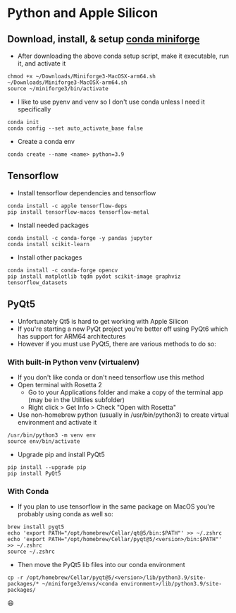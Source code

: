 # Python and Apple Silicon
## Download, install, & setup [conda miniforge](https://github.com/conda-forge/miniforge/releases/latest/download/Miniforge3-MacOSX-arm64.sh)

- After downloading the above conda setup script, make it executable, run it, and activate it
```
chmod +x ~/Downloads/Miniforge3-MacOSX-arm64.sh
~/Downloads/Miniforge3-MacOSX-arm64.sh
source ~/miniforge3/bin/activate
```
- I like to use pyenv and venv so I don't use conda unless I need it specifically
```
conda init
conda config --set auto_activate_base false
```
- Create a conda env
```
conda create --name <name> python=3.9
```

## Tensorflow
- Install tensorflow dependencies and tensorflow
```
conda install -c apple tensorflow-deps
pip install tensorflow-macos tensorflow-metal
```
- Install needed packages
```
conda install -c conda-forge -y pandas jupyter
conda install scikit-learn
```
- Install other packages
```
conda install -c conda-forge opencv
pip install matplotlib tqdm pydot scikit-image graphviz tensorflow_datasets
```
## PyQt5
- Unfortunately Qt5 is hard to get working with Apple Silicon
- If you're starting a new PyQt project you're better off using PyQt6 which has support for ARM64 architectures
- However if you must use PyQt5, there are various methods to do so:

### With built-in Python venv (virtualenv)
- If you don't like conda or don't need tensorflow use this method
- Open terminal with Rosetta 2 
    - Go to your Applications folder and make a copy of the terminal app (may be in the Utilities subfolder)
    - Right click > Get Info > Check "Open with Rosetta"
- Use non-homebrew python (usually in /usr/bin/python3) to create virtual environment and activate it
```
/usr/bin/python3 -m venv env
source env/bin/activate
```
- Upgrade pip and install PyQt5
```
pip install --upgrade pip
pip install PyQt5
```

### With Conda

- If you plan to use tensorflow in the same package on MacOS you're probably using conda as well so:
```
brew install pyqt5
echo 'export PATH="/opt/homebrew/Cellar/qt@5/bin:$PATH"' >> ~/.zshrc
echo 'export PATH="/opt/homebrew/Cellar/pyqt@5/<version>/bin:$PATH"' >> ~/.zshrc
source ~/.zshrc
```
- Then move the PyQt5 lib files into our conda environment
```
cp -r /opt/homebrew/Cellar/pyqt@5/<version>/lib/python3.9/site-packages/* ~/miniforge3/envs/<conda environment>/lib/python3.9/site-packages/
```


:smile: